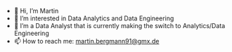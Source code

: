 - 👋 Hi, I’m Martin 
- 👀 I’m interested in Data Analytics and Data Engineering
- 🌱 I’m a Data Analyst that is currently making the switch to Analytics/Data Engineering
- 📫 How to reach me: martin.bergmann91@gmx.de

<!---
M1ouM1ou/M1ouM1ou is a ✨ special ✨ repository because its `README.md` (this file) appears on your GitHub profile.
You can click the Preview link to take a look at your changes.
--->
